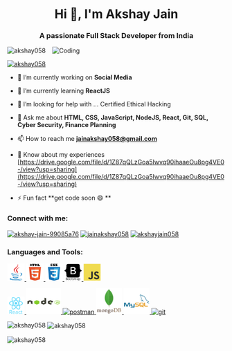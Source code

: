 <h1 align="center">Hi 👋, I'm Akshay Jain</h1>
<h3 align="center">A passionate Full Stack Developer from India</h3>

<img align="right" alt="Coding" width="400" src="https://cdn.dribbble.com/users/1162077/screenshots/3848914/programmer.gif">

<p align="left"> <img src="https://komarev.com/ghpvc/?username=akshay058&label=Profile%20views&color=0e75b6&style=flat" alt="akshay058" /> </p>

<p align="left"> <a href="https://github.com/ryo-ma/github-profile-trophy"><img src="https://github-profile-trophy.vercel.app/?username=akshay058" alt="akshay058" /></a> </p>

- 🔭 I’m currently working on **Social Media**

- 🌱 I’m currently learning **ReactJS**

- 🤔 I’m looking for help with ... Certified Ethical Hacking

- 💬 Ask me about **HTML, CSS, JavaScript, NodeJS, React, Git, SQL, Cyber Security, Finance Planning**

- 📫 How to reach me **jainakshay058@gmail.com**

- 📄 Know about my experiences [https://drive.google.com/file/d/1Z87qQLzGoa5Iwvq90ihaaeOu8pg4VE0-/view?usp=sharing](https://drive.google.com/file/d/1Z87qQLzGoa5Iwvq90ihaaeOu8pg4VE0-/view?usp=sharing)

- ⚡ Fun fact **get code soon 😄 **

<h3 align="left">Connect with me:</h3>
<p align="left">
<a href="https://linkedin.com/in/akshay-jain-99085a76" target="blank"><img align="center" src="https://raw.githubusercontent.com/rahuldkjain/github-profile-readme-generator/master/src/images/icons/Social/linked-in-alt.svg" alt="akshay-jain-99085a76" height="30" width="40" /></a>
<a href="https://codesandbox.com/jainakshay058" target="blank"><img align="center" src="https://raw.githubusercontent.com/rahuldkjain/github-profile-readme-generator/master/src/images/icons/Social/codesandbox.svg" alt="jainakshay058" height="30" width="40" /></a>
<a href="https://instagram.com/akshayjain058" target="blank"><img align="center" src="https://raw.githubusercontent.com/rahuldkjain/github-profile-readme-generator/master/src/images/icons/Social/instagram.svg" alt="akshayjain058" height="30" width="40" /></a>
</p>

<h3 align="left">Languages and Tools:</h3>
<p align="left"> <a href="https://www.java.com" target="_blank" rel="noreferrer"> <img src="https://raw.githubusercontent.com/devicons/devicon/master/icons/java/java-original.svg" alt="java" width="40" height="40"/> </a> <a href="https://www.w3.org/html/" target="_blank" rel="noreferrer"> <img src="https://raw.githubusercontent.com/devicons/devicon/master/icons/html5/html5-original-wordmark.svg" alt="html5" width="40" height="40"/> </a> <a href="https://www.w3schools.com/css/" target="_blank" rel="noreferrer"> <img src="https://raw.githubusercontent.com/devicons/devicon/master/icons/css3/css3-original-wordmark.svg" alt="css3" width="40" height="40"/> </a> <a href="https://getbootstrap.com" target="_blank" rel="noreferrer"> <img src="https://raw.githubusercontent.com/devicons/devicon/master/icons/bootstrap/bootstrap-plain-wordmark.svg" alt="bootstrap" width="40" height="40"/> </a>    <a href="https://developer.mozilla.org/en-US/docs/Web/JavaScript" target="_blank" rel="noreferrer"> <img src="https://raw.githubusercontent.com/devicons/devicon/master/icons/javascript/javascript-original.svg" alt="javascript" width="40" height="40"/> </a> 

<a href="https://reactjs.org/" target="_blank" rel="noreferrer"> <img src="https://raw.githubusercontent.com/devicons/devicon/master/icons/react/react-original-wordmark.svg" alt="react" width="40" height="40"/> </a>
<a href="https://nodejs.org" target="_blank" rel="noreferrer"> <img src="https://raw.githubusercontent.com/devicons/devicon/master/icons/nodejs/nodejs-original-wordmark.svg" alt="nodejs" width="80" height="60"/> </a>
<a href="https://postman.com" target="_blank" rel="noreferrer"> <img src="https://www.vectorlogo.zone/logos/getpostman/getpostman-icon.svg" alt="postman" width="40" height="40"/> </a> 
<a href="https://www.mongodb.com/" target="_blank" rel="noreferrer"> <img src="https://raw.githubusercontent.com/devicons/devicon/master/icons/mongodb/mongodb-original-wordmark.svg" alt="mongodb" width="60" height="60"/> </a> 
<a href="https://www.mysql.com/" target="_blank" rel="noreferrer"> <img src="https://raw.githubusercontent.com/devicons/devicon/master/icons/mysql/mysql-original-wordmark.svg" alt="mysql" width="60" height="60"/> </a>
<a href="https://git-scm.com/" target="_blank" rel="noreferrer"> <img src="https://www.vectorlogo.zone/logos/git-scm/git-scm-icon.svg" alt="git" width="40" height="40"/> </a>
</p>

<p><img align="left" src="https://github-readme-stats.vercel.app/api/top-langs?username=akshay058&show_icons=true&locale=en&layout=compact" alt="akshay058" /></p>

<p>&nbsp;<img align="center" src="https://github-readme-stats.vercel.app/api?username=akshay058&show_icons=true&locale=en" alt="akshay058" /></p>

<p><img align="center" src="https://github-readme-streak-stats.herokuapp.com/?user=akshay058&" alt="akshay058" /></p>
